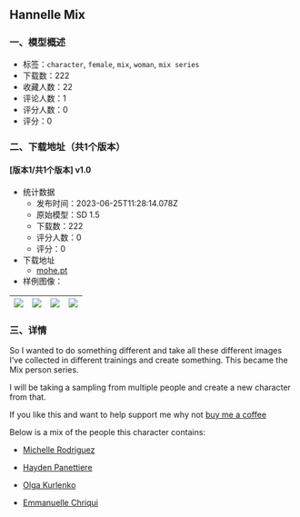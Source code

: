 ## Hannelle Mix
### 一、模型概述

- 标签：`character`, `female`, `mix`, `woman`, `mix series`
- 下载数：222
- 收藏人数：22
- 评论人数：1
- 评分人数：0
- 评分：0

### 二、下载地址（共1个版本）

#### [版本1/共1个版本] v1.0

- 统计数据
  - 发布时间：2023-06-25T11:28:14.078Z
  - 原始模型：SD 1.5
  - 下载数：222
  - 评分人数：0
  - 评分：0
- 下载地址
  - [mohe.pt](https://civitai.com/api/download/models/103709)
- 样例图像：

| <img src="https://image.civitai.com/xG1nkqKTMzGDvpLrqFT7WA/5046de9c-cbd9-4021-8eea-df62e2ec8256/width=450/1283008.jpeg" /> | <img src="https://image.civitai.com/xG1nkqKTMzGDvpLrqFT7WA/c8542847-b4e8-4caf-9b9a-a13c5857c540/width=450/1283007.jpeg" /> | <img src="https://image.civitai.com/xG1nkqKTMzGDvpLrqFT7WA/cbfe3207-8253-4cb7-8c2e-dfe5155fd3a0/width=450/1283003.jpeg" /> | <img src="https://image.civitai.com/xG1nkqKTMzGDvpLrqFT7WA/c8f3ee04-49f7-490c-8919-7a6861e6cd1c/width=450/1283004.jpeg" /> |
| ---- | ---- | ---- | ---- |


### 三、详情
<p>So I wanted to do something different and take all these different images I’ve collected in different trainings and create something. This became the Mix person series.</p><p>I will be taking a sampling from multiple people and create a new character from that.</p><p>If you like this and want to help support me why not <a target="_blank" rel="ugc" href="https://www.buymeacoffee.com/wtygfmfhfvb">buy me a coffee</a></p><p>Below is a mix of the people this character contains:</p><ul><li><p><a target="_blank" rel="ugc" href="https://civitai.com/models/90205/michelle-rodriguez">Michelle Rodriguez</a></p></li><li><p><a target="_blank" rel="ugc" href="https://civitai.com/models/74111/hayden-panettiere">Hayden Panettiere</a></p></li><li><p><a target="_blank" rel="ugc" href="https://civitai.com/models/84385/olga-kurylenko">Olga Kurlenko</a></p></li><li><p><a target="_blank" rel="ugc" href="https://civitai.com/models/84377/emmanuelle-chriqui">Emmanuelle Chriqui</a></p></li></ul>